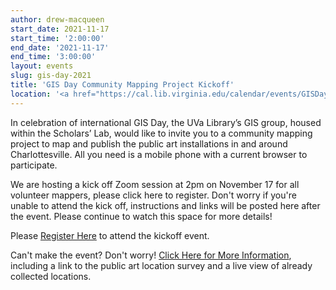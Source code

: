 ```yaml
---
author: drew-macqueen
start_date: 2021-11-17
start_time: '2:00:00'
end_date: '2021-11-17'
end_time: '3:00:00'
layout: events
slug: gis-day-2021
title: 'GIS Day Community Mapping Project Kickoff'
location: '<a href="https://cal.lib.virginia.edu/calendar/events/GISDay2021">Register for Zoom Link</a>'
---
```


In celebration of international GIS Day, the UVa Library’s GIS group, housed within the Scholars’ Lab, would like to invite you to a community mapping project to map and publish the public art installations in and around Charlottesville. All you need is a mobile phone with a current browser to participate.

We are hosting a kick off Zoom session at 2pm on November 17 for all volunteer mappers, please click here to register. Don't worry if you're unable to attend the kick off, instructions and links will be posted here after the event. Please continue to watch this space for more details!

Please [Register Here](https://cal.lib.virginia.edu/calendar/events/GISDay2021) to attend the kickoff event.


Can't make the event? Don't worry! [Click Here for More Information](https://storymaps.arcgis.com/stories/b13bbb931c77455aaa51d256f1740d56), including a link to the public art location survey and a live view of already collected locations.  

